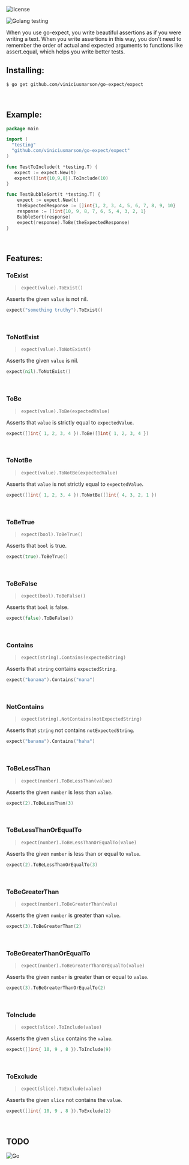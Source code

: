 ![license](http://img.shields.io/badge/license-MIT-blue.svg)

![Golang testing](https://cdn-images-1.medium.com/max/800/1*8jnAiQdv4Vxh5AH3-2uswA.jpeg)

When you use go-expect, you write beautiful assertions as if you were writing a text. When you write assertions in this way, you don't need to remember the order of actual and expected arguments to functions like assert.equal, which helps you write better tests.


## Installing:

```sh
$ go get github.com/viniciusmarson/go-expect/expect
```

&nbsp;

## Example:

```go
package main

import (
  "testing"
  "github.com/viniciusmarson/go-expect/expect"
)

func TestToInclude(t *testing.T) {
   expect := expect.New(t)
   expect([]int{10,9,8}).ToInclude(10)
}

func TestBubbleSort(t *testing.T) {
	expect := expect.New(t)
	theExpectedResponse := []int{1, 2, 3, 4, 5, 6, 7, 8, 9, 10}
	response := []int{10, 9, 8, 7, 6, 5, 4, 3, 2, 1}
	BubbleSort(response)
	expect(response).ToBe(theExpectedResponse)
}
```

&nbsp;

## Features: 


### ToExist

> `expect(value).ToExist()`

Asserts the given `value` is not nil.

```go
expect("something truthy").ToExist()
```

&nbsp;
### ToNotExist

> `expect(value).ToNotExist()`

Asserts the given `value` is nil.

```go
expect(nil).ToNotExist()
```

&nbsp;
### ToBe

> `expect(value).ToBe(expectedValue)`

Asserts that `value` is strictly equal to `expectedValue`.

```go
expect([]int{ 1, 2, 3, 4 }).ToBe([]int{ 1, 2, 3, 4 })
```

&nbsp;
### ToNotBe

> `expect(value).ToNotBe(expectedValue)`

Asserts that `value` is not strictly equal to `expectedValue`.

```go
expect([]int{ 1, 2, 3, 4 }).ToNotBe([]int{ 4, 3, 2, 1 })
```

&nbsp;
### ToBeTrue

> `expect(bool).ToBeTrue()`

Asserts that `bool` is true.

```go
expect(true).ToBeTrue()
```

&nbsp;
### ToBeFalse

> `expect(bool).ToBeFalse()`

Asserts that `bool` is false.

```go
expect(false).ToBeFalse()
```

&nbsp;
### Contains

> `expect(string).Contains(expectedString)`

Asserts that `string` contains `expectedString`.

```go
expect("banana").Contains("nana")
```

&nbsp;
### NotContains

> `expect(string).NotContains(notExpectedString)`

Asserts that `string` not contains `notExpectedString`.

```go
expect("banana").Contains("haha")
```

&nbsp;
### ToBeLessThan

> `expect(number).ToBeLessThan(value)`

Asserts the given `number` is less than `value`.

```go
expect(2).ToBeLessThan(3)
```

&nbsp;
### ToBeLessThanOrEqualTo

> `expect(number).ToBeLessThanOrEqualTo(value)`

Asserts the given `number` is less than or equal to `value`.

```go
expect(2).ToBeLessThanOrEqualTo(3)
```

&nbsp;
### ToBeGreaterThan

> `expect(number).ToBeGreaterThan(valu)`

Asserts the given `number` is greater than `value`.

```go
expect(3).ToBeGreaterThan(2)
```

&nbsp;
### ToBeGreaterThanOrEqualTo

> `expect(number).ToBeGreaterThanOrEqualTo(value)`

Asserts the given `number` is greater than or equal to `value`.

```go
expect(3).ToBeGreaterThanOrEqualTo(2)
```

&nbsp;
### ToInclude

> `expect(slice).ToInclude(value)`

Asserts the given `slice` contains the `value`.

```go
expect([]int{ 10, 9 , 8 }).ToInclude(9)
```

&nbsp;
### ToExclude

> `expect(slice).ToExclude(value)`

Asserts the given `slice` not contains the `value`.

```go
expect([]int{ 10, 9 , 8 }).ToExclude(2)
```

&nbsp;
## TODO 



![Go](http://nordicapis.com/wp-content/uploads/golang-hemmingway-with-a-martini-02-243x300.png)
